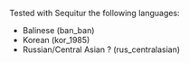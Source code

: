 Tested with Sequitur the following languages:
- Balinese (ban_ban)
- Korean (kor_1985)
- Russian/Central Asian ? (rus_centralasian)
